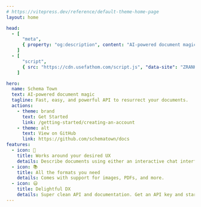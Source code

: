 ```yaml
---
# https://vitepress.dev/reference/default-theme-home-page
layout: home

head:
  - [
      "meta",
      { property: "og:description", content: "AI-powered document magic" },
    ]
  - [
      "script",
      { src: "https://cdn.usefathom.com/script.js", "data-site": "ZRANKCSF" },
    ]

hero:
  name: Schema Town
  text: AI-powered document magic
  tagline: Fast, easy, and powerful API to resurrect your documents.
  actions:
    - theme: brand
      text: Get Started
      link: /getting-started/creating-an-account
    - theme: alt
      text: View on GitHub
      link: https://github.com/schematown/docs
features:
  - icon: 🚀
    title: Works around your desired UX
    details: Describe documents using either an interactive chat interface, or with a robust hassle-free onboarding process.
  - icon: 📚
    title: All the formats you need
    details: Comes with support for images, PDFs, and more.
  - icon: 😃
    title: Delightful DX
    details: Super clean API and documentation. Get an API key and start building in minutes.
---
```

